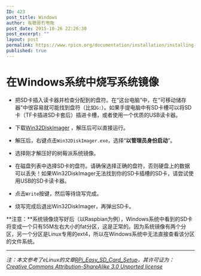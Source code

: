 ```yaml
---
ID: 423
post_title: Windows
author: 有聰哥冇甩拖
post_date: 2015-10-26 22:26:30
post_excerpt: ""
layout: post
permalink: https://www.rpicn.org/documentation/installation/installing-images/windows-md/
published: true
---
```

# 在Windows系统中烧写系统镜像

- 把SD卡插入读卡器并检查分配到的盘符。在“这台电脑”中，在“可移动储存器”中很容易就可能找到盘符（比如`G:`）。如果手提电脑中有SD卡槽可以将SD卡（TF卡插进SD卡套后）插进卡槽，或者使用一个优质的USB读卡器。

- 下载[Win32DiskImager](http://sourceforge.net/projects/win32diskimager/) ，解压后可以直接运行。

- 解压后，右键点击`Win32DiskImager.exe`，选择“**以管理员身份启动**”。

- 选择刚才解压好的树莓派系统镜像。

- 在磁盘列表中选择SD卡的盘符。请确保选择正确的盘符，否则硬盘上的数据可以丢失！如果Win32DiskImager无法找到你的SD卡插槽的SD卡，请尝试使用USB的SD卡读卡器。

- 点击`Write`按键，然后等待烧写完成。

- 烧写完成后退出Win32DiskImager，再弹出SD卡。

**注意：**系统镜像烧写好后（以Raspbian为例），Windows系统中看到的SD卡将变成一个只有55M左右大小的fat分区，这是正常的。因为系统镜像有两个分区，另一个分区是Linux专用的ext4，所以在Windows系统中无法直接查看该分区的文件系统。

---

*注：本文参考了eLinux的文章[RPi_Easy_SD_Card_Setup](http://elinux.org/RPi_Easy_SD_Card_Setup)，其许可证为： [Creative Commons Attribution-ShareAlike 3.0 Unported license](http://creativecommons.org/licenses/by-sa/3.0/)*
